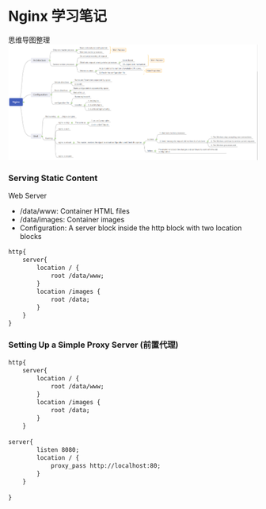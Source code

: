 # Nginx 学习笔记

思维导图整理 ![](https://github.com/liujiee/notebook/blob/main/nginx/images/nginx-learing1113.png)


### Serving Static Content

Web Server

* /data/www: Container HTML files
* /data/images:  Container images
* Configuration: A server block inside the http block with two location blocks

```
http{
	server{
		location / {
			root /data/www;
		}
		location /images {
			root /data;
		}
	}
}

```

### Setting Up a Simple Proxy Server (前置代理)

```
http{
	server{
		location / {
			root /data/www;
		}
		location /images {
			root /data;
		}
	}

server{
		listen 8080;
		location / {
			proxy_pass http://localhost:80;
		}
	}

}


```
